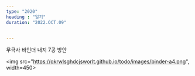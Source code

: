 ```yaml
---
type: "2020"
heading : "일기"
duration: "2022.OCT.09"


---
```

 


무극사 바인더 내지 7공 방안

<img src="https://qkrwlsghdcjsworlt.github.io/todo/images/binder-a4.png", width=450>
